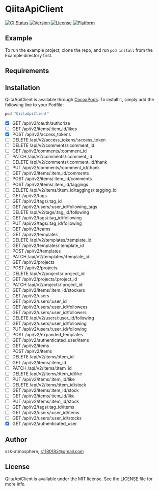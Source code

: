 # QiitaApiClient

[![CI Status](http://img.shields.io/travis/szk-atmosphere/QiitaApiClient.svg?style=flat)](https://travis-ci.org/szk-atmosphere/QiitaApiClient)
[![Version](https://img.shields.io/cocoapods/v/QiitaApiClient.svg?style=flat)](http://cocoapods.org/pods/QiitaApiClient)
[![License](https://img.shields.io/cocoapods/l/QiitaApiClient.svg?style=flat)](http://cocoapods.org/pods/QiitaApiClient)
[![Platform](https://img.shields.io/cocoapods/p/QiitaApiClient.svg?style=flat)](http://cocoapods.org/pods/QiitaApiClient)

## Example

To run the example project, clone the repo, and run `pod install` from the Example directory first.

## Requirements

## Installation

QiitaApiClient is available through [CocoaPods](http://cocoapods.org). To install
it, simply add the following line to your Podfile:

```ruby
pod "QiitaApiClient"
```
- [x] GET /api/v2/oauth/authorize
- [ ] GET /api/v2/items/:item_id/likes
- [x] POST /api/v2/access_tokens
- [ ] DELETE /api/v2/access_tokens/:access_token
- [ ] DELETE /api/v2/comments/:comment_id
- [ ] GET /api/v2/comments/:comment_id
- [ ] PATCH /api/v2/comments/:comment_id
- [ ] DELETE /api/v2/comments/:comment_id/thank
- [ ] PUT /api/v2/comments/:comment_id/thank
- [ ] GET /api/v2/items/:item_id/comments
- [ ] POST /api/v2/items/:item_id/comments
- [ ] POST /api/v2/items/:item_id/taggings
- [ ] DELETE /api/v2/items/:item_id/taggings/:tagging_id
- [ ] GET /api/v2/tags
- [ ] GET /api/v2/tags/:tag_id
- [ ] GET /api/v2/users/:user_id/following_tags
- [ ] DELETE /api/v2/tags/:tag_id/following
- [ ] GET /api/v2/tags/:tag_id/following
- [ ] PUT /api/v2/tags/:tag_id/following
- [ ] GET /api/v2/teams
- [ ] GET /api/v2/templates
- [ ] DELETE /api/v2/templates/:template_id
- [ ] GET /api/v2/templates/:template_id
- [ ] POST /api/v2/templates
- [ ] PATCH /api/v2/templates/:template_id
- [ ] GET /api/v2/projects
- [ ] POST /api/v2/projects
- [ ] DELETE /api/v2/projects/:project_id
- [ ] GET /api/v2/projects/:project_id
- [ ] PATCH /api/v2/projects/:project_id
- [ ] GET /api/v2/items/:item_id/stockers
- [ ] GET /api/v2/users
- [ ] GET /api/v2/users/:user_id
- [ ] GET /api/v2/users/:user_id/followees
- [ ] GET /api/v2/users/:user_id/followers
- [ ] DELETE /api/v2/users/:user_id/following
- [ ] GET /api/v2/users/:user_id/following
- [ ] PUT /api/v2/users/:user_id/following
- [ ] POST /api/v2/expanded_templates
- [ ] GET /api/v2/authenticated_user/items
- [ ] GET /api/v2/items
- [ ] POST /api/v2/items
- [ ] DELETE /api/v2/items/:item_id
- [ ] GET /api/v2/items/:item_id
- [ ] PATCH /api/v2/items/:item_id
- [ ] DELETE /api/v2/items/:item_id/like
- [ ] PUT /api/v2/items/:item_id/like
- [ ] DELETE /api/v2/items/:item_id/stock
- [ ] GET /api/v2/items/:item_id/stock
- [ ] GET /api/v2/items/:item_id/like
- [ ] PUT /api/v2/items/:item_id/stock
- [ ] GET /api/v2/tags/:tag_id/items
- [ ] GET /api/v2/users/:user_id/items
- [ ] GET /api/v2/users/:user_id/stocks
- [x] GET /api/v2/authenticated_user 

## Author

szk-atmosphere, s1180183@gmail.com

## License

QiitaApiClient is available under the MIT license. See the LICENSE file for more info.
